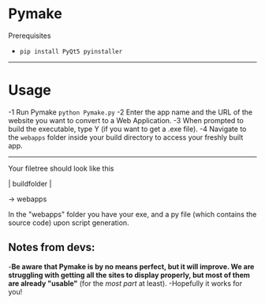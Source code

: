 # Pymake


Prerequisites
- ```pip install PyQt5 pyinstaller```

---
# Usage

-1 Run Pymake ```python Pymake.py```
-2 Enter the app name and the URL of the website you want to convert to a Web Application.
-3 When prompted to build the executable, type Y (if you want to get a .exe file).
-4 Navigate to the `webapps` folder inside your build directory to access your freshly built app.

  ---

  Your filetree should look like this

  | buildfolder |

   -> webapps

  In the "webapps" folder you have your exe, and a py file (which contains the source code) upon script generation.

## Notes from devs:

-**Be aware that Pymake is by no means perfect, but it will improve. We are struggling with getting all the sites to display properly, but most of them are already "usable"** (for the _most part_ at least).
-Hopefully it works for you!
